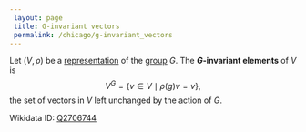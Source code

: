```yaml
---
 layout: page
 title: G-invariant vectors
 permalink: /chicago/g-invariant_vectors
---
```

Let $(V,\rho)$ be a [representation](https://mathgloss.github.io/MathGloss/group_representation) of the [group](https://mathgloss.github.io/MathGloss/group) $G$. The **$G$-invariant elements** of $V$ is $$V^G = \{v\in V\mid \rho(g)v=v\},$$ the set of vectors in $V$ left unchanged by the action of $G$.

Wikidata ID: [Q2706744](https://www.wikidata.org/wiki/Q2706744)